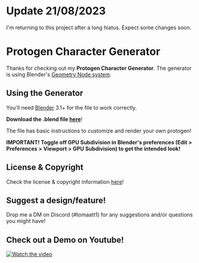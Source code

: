 # Update 21/08/2023

I'm returning to this project after a long hiatus. Expect some changes soon.

# Protogen Character Generator

Thanks for checking out my **Protogen Character Generator**. The generator is using Blender's [Geometry Node system](https://docs.blender.org/manual/en/latest/modeling/geometry_nodes/index.html). 

## Using the Generator

You'll need [Blender](https://www.blender.org/download/) 3.1+ for the file to work correctly.

**Download the .blend file [here](https://github.com/illegal-ferret/protogen-generator/raw/main/generator/proto_generator.blend)**!

The file has basic instructions to customize and render your own protogen!

**IMPORTANT! Toggle off GPU Subdivision in Blender's preferences (Edit > Preferences > Viewport > GPU Subdivision) to get the intended look!**

## License & Copyright

Check the license & copyright information [here](https://github.com/illegal-ferret/protogen-generator/wiki/License-&-Copyright)!

## Suggest a design/feature!

Drop me a DM on Discord (#tomaatt1) for any suggestions and/or questions you might have!

## Check out a Demo on Youtube!

[![Watch the video](https://user-images.githubusercontent.com/103080015/162720390-23ac4f71-b624-4a7f-9335-0c354e5b8c80.png)](https://www.youtube.com/watch?v=mVygr9d72pw)

